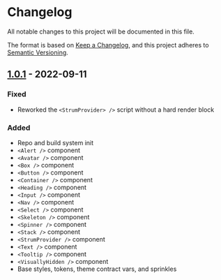 # Changelog

All notable changes to this project will be documented in this file.

The format is based on [Keep a Changelog](https://keepachangelog.com/en/1.0.0/),
and this project adheres to [Semantic Versioning](https://semver.org/spec/v2.0.0.html).

## [1.0.1] - 2022-09-11

### Fixed

- Reworked the `<StrumProvider> />` script without a hard render block

[1.0.1]: https://github.com/colinhemphill/strum/releases/tag/v1.0.1

### Added

- Repo and build system init
- `<Alert />` component
- `<Avatar />` component
- `<Box />` component
- `<Button />` component
- `<Container />` component
- `<Heading />` component
- `<Input />` component
- `<Nav />` component
- `<Select />` component
- `<Skeleton />` component
- `<Spinner />` component
- `<Stack />` component
- `<StrumProvider />` component
- `<Text />` component
- `<Tooltip />` component
- `<VisuallyHidden />` component
- Base styles, tokens, theme contract vars, and sprinkles

[1.0.0]: https://github.com/colinhemphill/strum/releases/tag/v1.0.0
